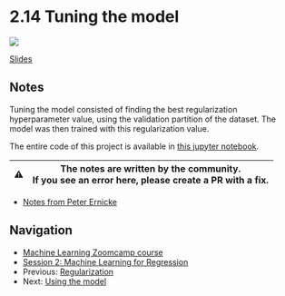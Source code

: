 
# 2.14 Tuning the model

<a href="https://www.youtube.com/watch?v=lW-YVxPgzQw&list=PL3MmuxUbc_hIhxl5Ji8t4O6lPAOpHaCLR&index=25"><img src="images/thumbnail-2-14.jpg"></a>

[Slides](https://www.slideshare.net/AlexeyGrigorev/ml-zoomcamp-2-slides)

## Notes

Tuning the model consisted of finding the best regularization hyperparameter value, using the validation partition of the dataset. The model was then trained with this regularization value.

The entire code of this project is available in [this jupyter notebook](https://github.com/alexeygrigorev/mlbookcamp-code/blob/master/chapter-02-car-price/02-carprice.ipynb).

|⚠️|The notes are written by the community.<br>If you see an error here, please create a PR with a fix.|
|---|:-:|

* [Notes from Peter Ernicke](https://knowmledge.com/2023/09/24/ml-zoomcamp-2023-machine-learning-for-regression-part-12/)

## Navigation

* [Machine Learning Zoomcamp course](../)
* [Session 2: Machine Learning for Regression](./)
* Previous: [Regularization](13-regularization.md)
* Next: [Using the model](15-using-model.md)
